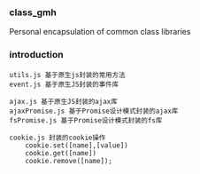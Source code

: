 ### class_gmh
Personal encapsulation of common class libraries

### introduction
```
utils.js 基于原生js封装的常用方法
event.js 基于原生JS封装的事件库

ajax.js 基于原生JS封装的ajax库
ajaxPromise.js 基于Promise设计模式封装的ajax库
fsPromise.js 基于Promise设计模式封装的fs库
	
cookie.js 封装的cookie操作
	cookie.set([name],[value])
	cookie.get([name])
	cookie.remove([name]);
```
